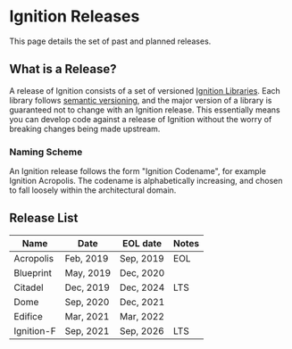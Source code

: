 # Ignition Releases

This page details the set of past and planned releases.

## What is a Release?

A release of Ignition consists of a set of versioned [Ignition Libraries](/libs). Each library follows [semantic versioning](https://semver.org), and the major version of a library is guaranteed not to change with an Ignition release. This essentially means you can develop code against a release of Ignition without the worry of breaking changes being made upstream.

### Naming Scheme

An Ignition release follows the form "Ignition Codename", for example Ignition Acropolis. The codename is alphabetically increasing, and chosen to fall loosely within the architectural domain.

## Release List

| Name       | Date      | EOL date  | Notes |
|------------|-----------|-----------|-------|
| Acropolis  | Feb, 2019 | Sep, 2019 | EOL   |
| Blueprint  | May, 2019 | Dec, 2020 |       |
| Citadel    | Dec, 2019 | Dec, 2024 | LTS   |
| Dome       | Sep, 2020 | Dec, 2021 |       |
| Edifice    | Mar, 2021 | Mar, 2022 |       |
| Ignition-F | Sep, 2021 | Sep, 2026 | LTS   |
